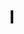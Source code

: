 # I

<script setup> 
    import { Propertys } from '@data/css/property.js'       
    const baseCssUrl = 'https://developer.mozilla.org/zh-CN/docs/Web/CSS/'       
    const { I } = Propertys  
                  
    //下面表格将使用自定义组件               
</script>   

<template v-for="item in I">
<Mcard :item=item :linkUrl=baseCssUrl></Mcard>
</template>